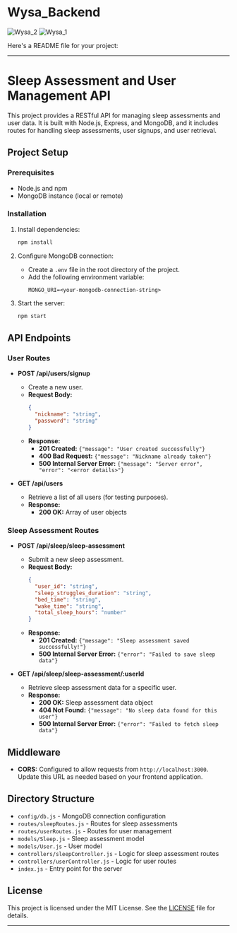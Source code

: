 ﻿# Wysa_Backend
![Wysa_2](https://github.com/user-attachments/assets/e7c1a440-a70b-4115-b716-dbff601334bf)
![Wysa_1](https://github.com/user-attachments/assets/2a0cfe17-ab9a-4193-8b80-6f18c292d500)


Here's a README file for your project:

---

# Sleep Assessment and User Management API

This project provides a RESTful API for managing sleep assessments and user data. It is built with Node.js, Express, and MongoDB, and it includes routes for handling sleep assessments, user signups, and user retrieval.

## Project Setup

### Prerequisites

- Node.js and npm
- MongoDB instance (local or remote)

### Installation

1. Install dependencies:
   ```bash
   npm install
   ```

2. Configure MongoDB connection:
   - Create a `.env` file in the root directory of the project.
   - Add the following environment variable:
     ```
     MONGO_URI=<your-mongodb-connection-string>
     ```

3. Start the server:
   ```bash
   npm start
   ```

## API Endpoints

### User Routes

- **POST /api/users/signup**
  - Create a new user.
  - **Request Body:**
    ```json
    {
      "nickname": "string",
      "password": "string"
    }
    ```
  - **Response:**
    - **201 Created:** `{"message": "User created successfully"}`
    - **400 Bad Request:** `{"message": "Nickname already taken"}`
    - **500 Internal Server Error:** `{"message": "Server error", "error": "<error details>"}`
  
- **GET /api/users**
  - Retrieve a list of all users (for testing purposes).
  - **Response:**
    - **200 OK:** Array of user objects

### Sleep Assessment Routes

- **POST /api/sleep/sleep-assessment**
  - Submit a new sleep assessment.
  - **Request Body:**
    ```json
    {
      "user_id": "string",
      "sleep_struggles_duration": "string",
      "bed_time": "string",
      "wake_time": "string",
      "total_sleep_hours": "number"
    }
    ```
  - **Response:**
    - **201 Created:** `{"message": "Sleep assessment saved successfully!"}`
    - **500 Internal Server Error:** `{"error": "Failed to save sleep data"}`
  
- **GET /api/sleep/sleep-assessment/:userId**
  - Retrieve sleep assessment data for a specific user.
  - **Response:**
    - **200 OK:** Sleep assessment data object
    - **404 Not Found:** `{"message": "No sleep data found for this user"}`
    - **500 Internal Server Error:** `{"error": "Failed to fetch sleep data"}`
  
## Middleware

- **CORS:** Configured to allow requests from `http://localhost:3000`. Update this URL as needed based on your frontend application.

## Directory Structure

- `config/db.js` - MongoDB connection configuration
- `routes/sleepRoutes.js` - Routes for sleep assessments
- `routes/userRoutes.js` - Routes for user management
- `models/Sleep.js` - Sleep assessment model
- `models/User.js` - User model
- `controllers/sleepController.js` - Logic for sleep assessment routes
- `controllers/userController.js` - Logic for user routes
- `index.js` - Entry point for the server

## License

This project is licensed under the MIT License. See the [LICENSE](LICENSE) file for details.

---



